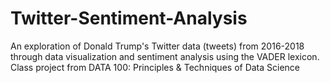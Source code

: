 # Twitter-Sentiment-Analysis

An exploration of Donald Trump's Twitter data (tweets) from 2016-2018 through data visualization and sentiment analysis using the VADER lexicon. Class project from DATA 100: Principles & Techniques of Data Science
